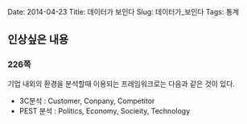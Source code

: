Date: 2014-04-23
Title: 데이터가 보인다
Slug: 데이터가_보인다
Tags: 통계

## 인상싶은 내용
### 226쪽
기업 내외의 환경을 분석할때 이용되는 프레임워크로는 다음과 같은 것이 있다.

- 3C분석 : Customer, Conpany, Competitor
- PEST 분석 : Politics, Economy, Socieity, Technology
